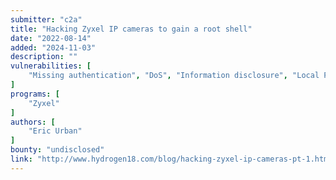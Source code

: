 ```yaml
---
submitter: "c2a"
title: "Hacking Zyxel IP cameras to gain a root shell"
date: "2022-08-14"
added: "2024-11-03"
description: ""
vulnerabilities: [
    "Missing authentication", "DoS", "Information disclosure", "Local Privilege Escalation"
]
programs: [
    "Zyxel"
]
authors: [
    "Eric Urban"
]
bounty: "undisclosed"
link: "http://www.hydrogen18.com/blog/hacking-zyxel-ip-cameras-pt-1.html"
---
```





